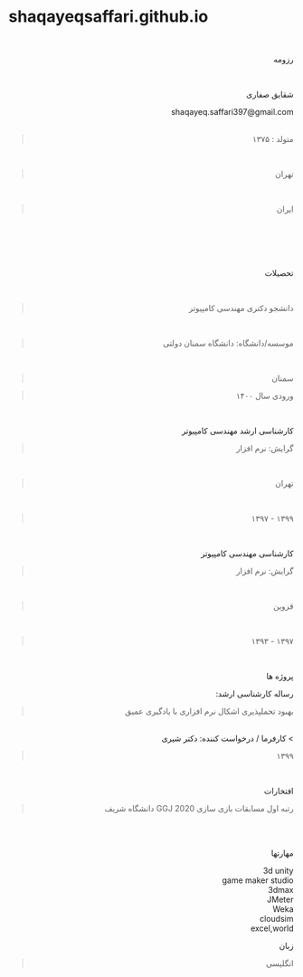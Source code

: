 # shaqayeqsaffari.github.io
<div dir="rtl">
<br/> 

 رزومه

<br/> 

  
 شقایق صفاری
<br/> 


 <div dir="rtl">
 shaqayeq.saffari397@gmail.com 
 <br/> 
  <br/> 
  
  >  متولد : ۱۳۷۵    
  <br/> 
  
  >  تهران  
  <br/> 
  
  >  ایران     
  <br/> 
         
 <br/> 
</div>
 

<br/> 
<br/> 

 تحصیلات

<br/> 

 >  دانشجو دکتری مهندسی کامپیوتر

<br/> 
 
> موسسه/دانشگاه: دانشگاه سمنان دولتی
<br/> 
 
> سمنان
> <br/> 
 
> ورودی سال ۱۴۰۰
<br/> 

 کارشناسی ارشد مهندسی کامپیوتر
<br/> 
 
> گرایش: نرم افزار
<br/> 
 
> تهران
<br/> 
 
> ۱۳۹۹ - ۱۳۹۷
<br/> 

 کارشناسی مهندسی کامپیوتر
<br/> 
 
> گرایش: نرم افزار
<br/> 
 
> قزوین
<br/> 
 
> ۱۳۹۷ - ۱۳۹۳
<br/> 


 پروژه ها
<br/> 


 رساله کارشناسی ارشد: 
<br/> 
> بهبود تحملپذیری اشکال نرم افزاری با یادگیری عمیق
<br/> 
> کارفرما / درخواست کننده: دکتر شیری
<br/> 

> ۱۳۹۹ 
<br/> 


 افتخارات
<br/> 
 
>  رتبه اول مسابقات بازی سازی 2020 GGJ دانشگاه شریف
<br/> 
<br/> 
 
 مهارتها
<br/> 


3d unity 
<br/> 
game maker studio 
<br/> 
3dmax
<br/> 
JMeter
<br/> 
Weka 
<br/> 
cloudsim 
<br/> 
excel,world 
<br/> 



 زبان

> انگلیسی


